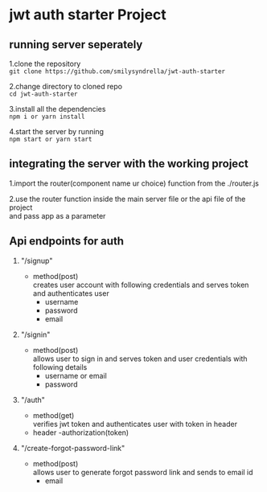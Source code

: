# jwt auth starter Project

## running server seperately
1.clone the repository<br/>
`git clone https://github.com/smilysyndrella/jwt-auth-starter`

2.change directory to cloned repo<br/>
`cd jwt-auth-starter`

3.install all the dependencies<br/>
`npm i or yarn install`

4.start the server by running <br/>
`npm start or yarn start`

## integrating the server with the working project
1.import the router(component name ur choice) function from the ./router.js

2.use the router function inside the main server file or the api file of the project<br/>
  and pass app as a parameter
  

## Api endpoints for auth 
1. "/signup"<br/>
   - method(post)<br/>
   creates user account with following credentials and serves token and authenticates user<br/>
     - username
     - password
     - email

2. "/signin"<br/>
   - method(post)<br/>
   allows user to sign in and serves token and user credentials with following details<br/>
     - username or email
     - password

3. "/auth"<br/>
   - method(get)<br/>
   verifies jwt token and authenticates user with token in header
   - header
     -authorization(token)
     
4. "/create-forgot-password-link"<br/>
   - method(post)<br/>
   allows user to generate forgot password link and sends to email id<br/>
     - email
